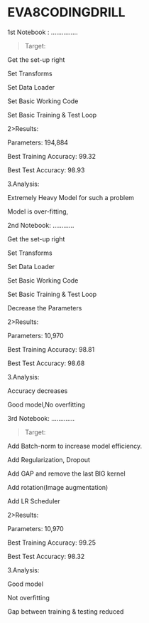 # EVA8CODINGDRILL


1st Notebook :
...............

>Target:

Get the set-up right

Set Transforms

Set Data Loader

Set Basic Working Code

Set Basic Training  & Test Loop

2>Results:

Parameters: 194,884

Best Training Accuracy: 99.32

Best Test Accuracy: 98.93

3.Analysis:

Extremely Heavy Model for such a problem

Model is over-fitting,

2nd Notebook:
............

Get the set-up right

Set Transforms

Set Data Loader

Set Basic Working Code

Set Basic Training  & Test Loop

Decrease the Parameters

2>Results:

Parameters: 10,970

Best Training Accuracy: 98.81

Best Test Accuracy: 98.68

3.Analysis:

Accuracy decreases

Good model,No overfitting

3rd Notebook:
.............
>Target:

Add Batch-norm to increase model efficiency.

Add Regularization, Dropout

Add GAP and remove the last BIG kernel

Add rotation(Image augmentation)

Add LR Scheduler

2>Results:

Parameters: 10,970

Best Training Accuracy: 99.25

Best Test Accuracy: 98.32

3.Analysis:

Good model

Not overfitting

Gap between training & testing reduced

